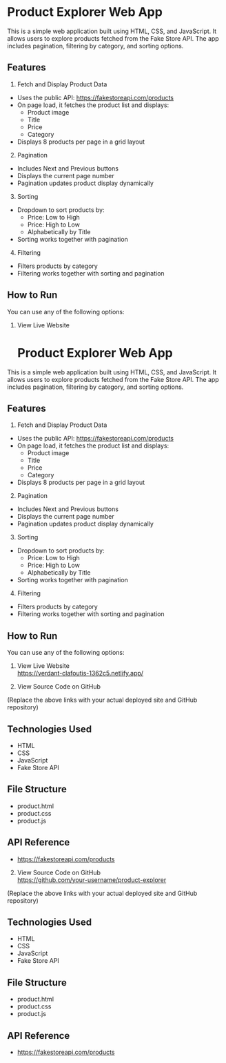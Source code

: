 # Product Explorer Web App

This is a simple web application built using HTML, CSS, and JavaScript. It allows users to explore products fetched from the Fake Store API. The app includes pagination, filtering by category, and sorting options.

## Features

1. Fetch and Display Product Data
- Uses the public API: https://fakestoreapi.com/products
- On page load, it fetches the product list and displays:
  - Product image
  - Title
  - Price
  - Category
- Displays 8 products per page in a grid layout

2. Pagination
- Includes Next and Previous buttons
- Displays the current page number
- Pagination updates product display dynamically

3. Sorting
- Dropdown to sort products by:
  - Price: Low to High
  - Price: High to Low
  - Alphabetically by Title
- Sorting works together with pagination

4. Filtering
- Filters products by category
- Filtering works together with sorting and pagination

## How to Run

You can use any of the following options:

1. View Live Website  
   # Product Explorer Web App

This is a simple web application built using HTML, CSS, and JavaScript. It allows users to explore products fetched from the Fake Store API. The app includes pagination, filtering by category, and sorting options.

## Features

1. Fetch and Display Product Data
- Uses the public API: https://fakestoreapi.com/products
- On page load, it fetches the product list and displays:
  - Product image
  - Title
  - Price
  - Category
- Displays 8 products per page in a grid layout

2. Pagination
- Includes Next and Previous buttons
- Displays the current page number
- Pagination updates product display dynamically

3. Sorting
- Dropdown to sort products by:
  - Price: Low to High
  - Price: High to Low
  - Alphabetically by Title
- Sorting works together with pagination

4. Filtering
- Filters products by category
- Filtering works together with sorting and pagination

## How to Run

You can use any of the following options:

1. View Live Website  
   https://verdant-clafoutis-1362c5.netlify.app/

2. View Source Code on GitHub  
   

(Replace the above links with your actual deployed site and GitHub repository)

## Technologies Used

- HTML
- CSS
- JavaScript
- Fake Store API

## File Structure

- product.html
- product.css
- product.js

## API Reference

- https://fakestoreapi.com/products


2. View Source Code on GitHub  
   https://github.com/your-username/product-explorer

(Replace the above links with your actual deployed site and GitHub repository)

## Technologies Used

- HTML
- CSS
- JavaScript
- Fake Store API

## File Structure

- product.html
- product.css
- product.js

## API Reference

- https://fakestoreapi.com/products
